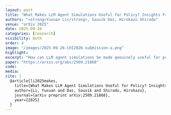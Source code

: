 ```yaml
---
layout: post
title: "What Makes LLM Agent Simulations Useful for Policy? Insights From an Iterative Design Engagement in Emergency Preparedness"
authors: "<strong>Yuxuan Li</strong>, Sauvik Das, Hirokazu Shirado"
venue: "arXiv 2025"
date: 2025-09-26
categories: [research]
visibility: both
order: 4
image: "/images/2025-09-26-CHI2026-submission-a.png"
highlight:
excerpt: "How can LLM agent simulations be made genuinely useful for policy? We take a first step toward answering this question by working closely with policymakers over 16 months to design and build a 13,000-agent simulation system that directly informed and improved policy implementation at CMU."
paper: "https://arxiv.org/abs/2509.21868"
code:
media:
cite: |
  @article{li2025makes,
    title={What Makes LLM Agent Simulations Useful for Policy? Insights From an Iterative Design Engagement in Emergency Preparedness},
    author={Li, Yuxuan and Das, Sauvik and Shirado, Hirokazu},
    journal={arXiv preprint arXiv:2509.21868},
    year={2025}
  }
---
```

